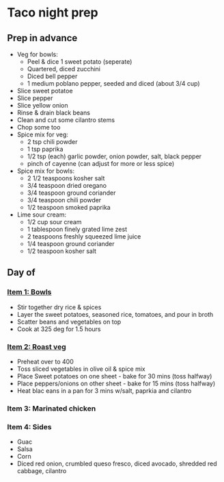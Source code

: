 # Taco night prep

## Prep in advance

- Veg for bowls:
  - Peel & dice 1 sweet potato (seperate)
  - Quartered, diced zucchini
  - Diced bell pepper
  - 1 medium poblano pepper, seeded and diced (about 3/4 cup)
- Slice sweet potatoe
- Slice pepper
- Slice yellow onion
- Rinse & drain black beans
- Clean and cut some cilantro stems
- Chop some too
- Spice mix for veg:
  - 2 tsp chili powder
  - 1 tsp paprika
  - 1/2 tsp (each) garlic powder, onion powder, salt, black pepper
  - pinch of cayenne (can adjust for more or less spice)
- Spice mix for bowls:
  - 2 1/2 teaspoons kosher salt
  - 3/4 teaspoon dried oregano
  - 3/4 teaspoon ground coriander
  - 3/4 teaspoon chili powder
  - 1/2 teaspoon smoked paprika
- Lime sour cream:
  - 1/2 cup sour cream
  - 1 tablespoon finely grated lime zest
  - 2 teaspoons freshly squeezed lime juice
  - 1/4 teaspoon ground coriander
  - 1/2 teaspoon kosher salt

## Day of

### [Item 1: Bowls](https://www.thekitchn.com/easy-slow-cooker-veggie-burrito-bowls-256200)

- Stir together dry rice & spices
- Layer the sweet potatoes, seasoned rice, tomatoes, and pour in broth
- Scatter beans and vegetables on top
- Cook at 325 deg for 1.5 hours

### [Item 2: Roast veg](https://asimplepalate.com/blog/vegetarian-fajita-recipe/)

- Preheat over to 400
- Toss sliced vegetables in olive oil & spice mix
- Place Sweet potatoes on one sheet - bake for 30 mins (toss halfway)
- Place peppers/onions on other sheet - bake for 15 mins (toss halfway)
- Heat blac eans in a pan for 3 mins w/salt, paprkia and cilantro

### Item 3: Marinated chicken

### Item 4: Sides

- Guac
- Salsa
- Corn
- Diced red onion, crumbled queso fresco, diced avocado, shredded red cabbage, cilantro
